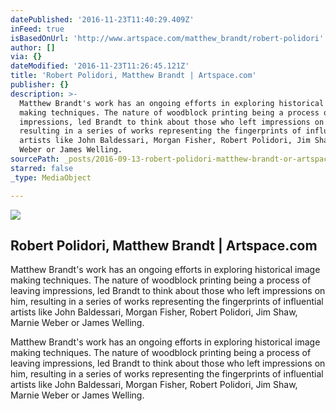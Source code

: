 ```yaml
---
datePublished: '2016-11-23T11:40:29.409Z'
inFeed: true
isBasedOnUrl: 'http://www.artspace.com/matthew_brandt/robert-polidori'
author: []
via: {}
dateModified: '2016-11-23T11:26:45.121Z'
title: 'Robert Polidori, Matthew Brandt | Artspace.com'
publisher: {}
description: >-
  Matthew Brandt's work has an ongoing efforts in exploring historical image
  making techniques. The nature of woodblock printing being a process of leaving
  impressions, led Brandt to think about those who left impressions on him,
  resulting in a series of works representing the fingerprints of influential
  artists like John Baldessari, Morgan Fisher, Robert Polidori, Jim Shaw, Marnie
  Weber or James Welling.
sourcePath: _posts/2016-09-13-robert-polidori-matthew-brandt-or-artspacecom.md
starred: false
_type: MediaObject

---
```

<article style=""><img src="https://imgflo.herokuapp.com/graph/2b2431f8e7ba7b0/93174c7ef4c3b0811083a8e081dfe04c/noop.jpg?input=http%3A%2F%2Fd5wt70d4gnm1t.cloudfront.net%2Fmedia%2Fa-s%2Fartworks%2Fmatthew-brandt%2F27167-690260121562%2Fmatthew-brandt-robert-polidori-320x240.jpg" /><h1>Robert Polidori, Matthew Brandt | Artspace.com</h1><p>Matthew Brandt's work has an ongoing efforts in exploring historical image making techniques. The nature of woodblock printing being a process of leaving impressions, led Brandt to think about those who left impressions on him, resulting in a series of works representing the fingerprints of influential artists like John Baldessari, Morgan Fisher, Robert Polidori, Jim Shaw, Marnie Weber or James Welling.</p></article>

Matthew Brandt's work has an ongoing efforts in exploring historical image making techniques. The nature of woodblock printing being a process of leaving impressions, led Brandt to think about those who left impressions on him, resulting in a series of works representing the fingerprints of influential artists like John Baldessari, Morgan Fisher, Robert Polidori, Jim Shaw, Marnie Weber or James Welling.
